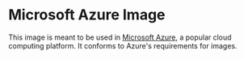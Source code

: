 # Microsoft Azure Image

This image is meant to be used in [Microsoft Azure][azure], a popular cloud
computing platform. It conforms to Azure's requirements for images.


[azure]: https://azure.microsoft.com

